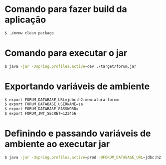 ﻿# Comando para fazer build da aplicação

```bash
$ ./mvnw clean package 
```

# Comando para executar o jar

```bash
$ java -jar -Dspring.profiles.active=dev ./target/forum.jar
```

# Exportando variáveis de ambiente

```bash
$ export FORUM_DATABASE_URL=jdbc:h2:mem:alura-forum
$ export FORUM_DATABASE_USERNAME=sa
$ export FORUM_DATABASE_PASSWORD=
$ export FORUM_JWT_SECRET=123456
```

# Definindo e passando variáveis de ambiente ao executar jar

```bash
$ java -jar -Dspring.profiles.active=prod -DFORUM_DATABASE_URL=jdbc:h2:mem:alura-forum -DFORUM_DATABASE_USERNAME=sa -DFORUM_DATABASE_PASSWORD= -DFORUM_JWT_SECRET=123456 ./target/forum.jar
```
